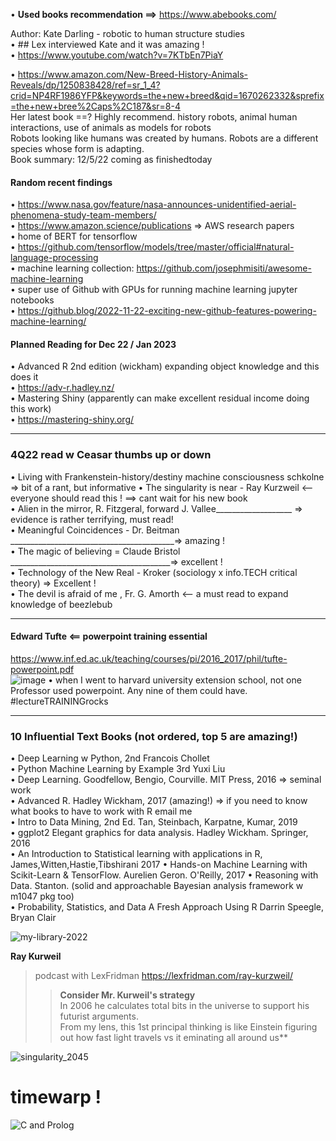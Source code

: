• **Used books recommendation ==>** https://www.abebooks.com/  

Author: Kate Darling - robotic to human structure studies  
• ## Lex interviewed Kate and it was amazing !  
• https://www.youtube.com/watch?v=7KTbEn7PiaY  

• https://www.amazon.com/New-Breed-History-Animals-Reveals/dp/1250838428/ref=sr_1_4?crid=NP4RF1986YFP&keywords=the+new+breed&qid=1670262332&sprefix=the+new+bree%2Caps%2C187&sr=8-4  
Her latest book ==? Highly recommend. history robots, animal human interactions, use of animals as models for robots  
Robots looking like humans was created by humans. Robots are a different species whose form is adapting.  
Book summary: 12/5/22 coming as finishedtoday


#### **Random recent findings**    
• https://www.nasa.gov/feature/nasa-announces-unidentified-aerial-phenomena-study-team-members/  
• https://www.amazon.science/publications       => AWS research papers  
• home of BERT for tensorflow  
• https://github.com/tensorflow/models/tree/master/official#natural-language-processing  
• machine learning collection: https://github.com/josephmisiti/awesome-machine-learning  
• super use of Github with GPUs for running machine learning jupyter notebooks  
• https://github.blog/2022-11-22-exciting-new-github-features-powering-machine-learning/  

#### **Planned Reading for Dec 22 / Jan 2023**  
• Advanced R 2nd edition (wickham) expanding object knowledge and this does it  
• https://adv-r.hadley.nz/  
• Mastering Shiny (apparently can make excellent residual income doing this work)  
• https://mastering-shiny.org/  

-------------

### 4Q22 read w Ceasar thumbs up or down  
• Living with Frankenstein-history/destiny machine consciousness schkolne   => bit of a rant, but informative
• The singularity is near - Ray Kurzweil <--everyone should read this ! ==> cant wait for his new book  
• Alien in the mirror, R. Fitzgeral, forward J. Vallee___________________ => evidence is rather terrifying, must read!  
• Meaningful Coincidences - Dr. Beitman  _________________________________________=> amazing !   
• The magic of believing = Claude Bristol ________________________________________=> excellent !  
• Technology of the New Real - Kroker (sociology x info.TECH critical theory) => Excellent !  
• The devil is afraid of me , Fr. G. Amorth <-- a must read to expand knowledge of beezlebub  

----------------

#### **Edward Tufte** <== powerpoint training essential  
https://www.inf.ed.ac.uk/teaching/courses/pi/2016_2017/phil/tufte-powerpoint.pdf  
![image](https://user-images.githubusercontent.com/59778456/201488986-2bc4873d-a9ff-47d0-9380-c039a3b3fb8c.png)
• when I went to harvard university extension school, not one Professor used powerpoint. Any nine of them could have. 
#lectureTRAININGrocks


-----------------
### **10 Influential Text Books (not ordered, top 5 are amazing!)**  
• Deep Learning w Python, 2nd Francois Chollet  
• Python Machine Learning by Example 3rd Yuxi Liu  
• Deep Learning. Goodfellow, Bengio, Courville. MIT Press, 2016  => seminal work  
• Advanced R. Hadley Wickham, 2017 (amazing!)  => if you need to know what books to have to work with R email me  
• Intro to Data Mining, 2nd Ed. Tan, Steinbach, Karpatne, Kumar, 2019  
• ggplot2 Elegant graphics for data analysis. Hadley Wickham. Springer, 2016    
• An Introduction to Statistical learning with applications in R, James,Witten,Hastie,Tibshirani 2017
• Hands-on Machine Learning with Scikit-Learn & TensorFlow. Aurelien Geron. O'Reilly, 2017 
• Reasoning with Data. Stanton. (solid and approachable Bayesian analysis framework w m1047 pkg too)  
• Probability, Statistics, and Data A Fresh Approach Using R  Darrin Speegle, Bryan Clair  

![my-library-2022](https://user-images.githubusercontent.com/59778456/193679900-04ccd057-71b9-4d4b-9a72-f1d85842c3d5.jpg)

**Ray Kurweil**  
> podcast with LexFridman https://lexfridman.com/ray-kurzweil/  
>> **Consider Mr. Kurweil's strategy**  
>> In 2006 he calculates total bits in the universe to support his futurist arguments.  
>> From my lens, this 1st principal thinking is like Einstein figuring out how fast light travels vs it eminating all around us**  

![singularity_2045](https://user-images.githubusercontent.com/59778456/199331003-d078b3c8-7ebf-4693-93b4-18857c071630.JPG)

# timewarp !

![C and Prolog](https://user-images.githubusercontent.com/59778456/204638249-815cbebb-a84c-4096-ac83-9909826f3609.jpg)

